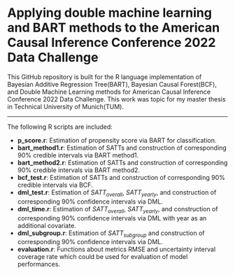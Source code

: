 # Applying double machine learning and BART methods to the American Causal Inference Conference 2022 Data Challenge

 This GitHub repository is built for the R language implementation of Bayesian Additive Regression Tree(BART), Bayesian Causal Forest(BCF), and Double Machine Learning methods for American Causal Inference Conference 2022 Data Challenge. This work was topic for my master thesis in Technical University of Munich(TUM). 
- - -
The following R scripts are included:
- **p_score.r**:   Estimation of propensity score via BART for classification.
- **bart_method1.r**: Estimation of SATTs and construction of corresponding 90% credible intervals via BART method1.
- **bart_method2.r**: Estimation of SATTs and construction of corresponding 90% credible intervals via BART method2.
- **bcf_test.r**: Estimation of SATTs and construction of corresponding 90% credible intervals via BCF.
- **dml_test.r**: Estimation of $SATT_{overall}$, $SATT_{yearly}$,  and construction of corresponding 90% confidence intervals via DML.
- **dml_time.r**: Estimation of $SATT_{overall}$, $SATT_{yearly}$,  and construction of corresponding 90% confidence intervals via DML with year as an additional covariate.
- **dml_subgroup.r**: Estimation of $SATT_{subgroup}$ and construction of corresponding 90% confidence intervals via DML.
- **evaluation.r**: Functions about metrics RMSE and uncertainty interval coverage rate which could be used for evaluation of model performances.